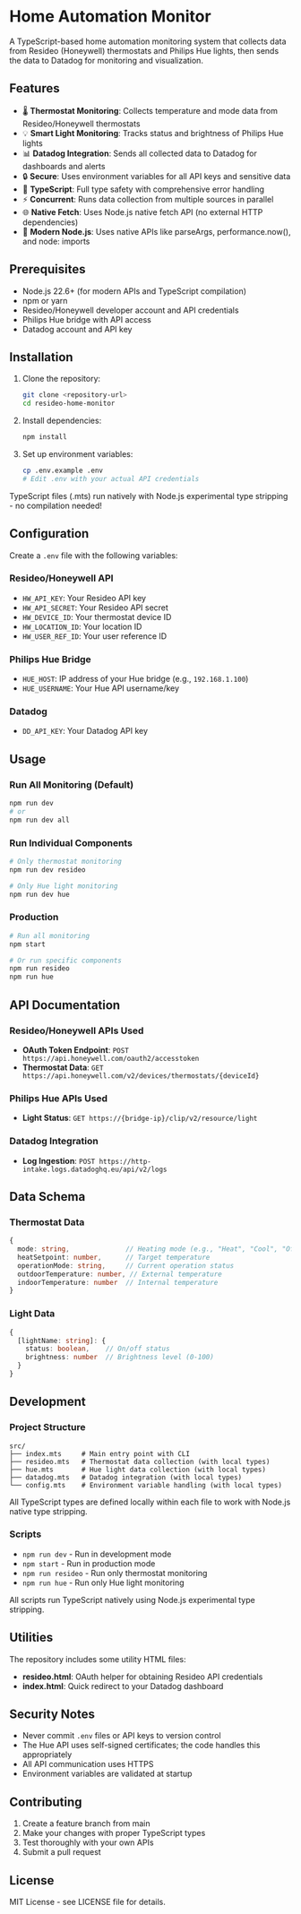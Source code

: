 # Home Automation Monitor

A TypeScript-based home automation monitoring system that collects data from Resideo (Honeywell) thermostats and Philips Hue lights, then sends the data to Datadog for monitoring and visualization.

## Features

- 🌡️ **Thermostat Monitoring**: Collects temperature and mode data from Resideo/Honeywell thermostats
- 💡 **Smart Light Monitoring**: Tracks status and brightness of Philips Hue lights  
- 📊 **Datadog Integration**: Sends all collected data to Datadog for dashboards and alerts
- 🔒 **Secure**: Uses environment variables for all API keys and sensitive data
- 🚀 **TypeScript**: Full type safety with comprehensive error handling
- ⚡ **Concurrent**: Runs data collection from multiple sources in parallel
- 🌐 **Native Fetch**: Uses Node.js native fetch API (no external HTTP dependencies)
- 🔧 **Modern Node.js**: Uses native APIs like parseArgs, performance.now(), and node: imports

## Prerequisites

- Node.js 22.6+ (for modern APIs and TypeScript compilation)
- npm or yarn
- Resideo/Honeywell developer account and API credentials
- Philips Hue bridge with API access
- Datadog account and API key

## Installation

1. Clone the repository:
   ```bash
   git clone <repository-url>
   cd resideo-home-monitor
   ```

2. Install dependencies:
   ```bash
   npm install
   ```

3. Set up environment variables:
   ```bash
   cp .env.example .env
   # Edit .env with your actual API credentials
   ```

TypeScript files (.mts) run natively with Node.js experimental type stripping - no compilation needed!

## Configuration

Create a `.env` file with the following variables:

### Resideo/Honeywell API
- `HW_API_KEY`: Your Resideo API key
- `HW_API_SECRET`: Your Resideo API secret
- `HW_DEVICE_ID`: Your thermostat device ID
- `HW_LOCATION_ID`: Your location ID
- `HW_USER_REF_ID`: Your user reference ID

### Philips Hue Bridge
- `HUE_HOST`: IP address of your Hue bridge (e.g., `192.168.1.100`)
- `HUE_USERNAME`: Your Hue API username/key

### Datadog
- `DD_API_KEY`: Your Datadog API key

## Usage

### Run All Monitoring (Default)
```bash
npm run dev
# or
npm run dev all
```

### Run Individual Components
```bash
# Only thermostat monitoring
npm run dev resideo

# Only Hue light monitoring  
npm run dev hue
```

### Production
```bash
# Run all monitoring
npm start

# Or run specific components
npm run resideo
npm run hue
```

## API Documentation

### Resideo/Honeywell APIs Used
- **OAuth Token Endpoint**: `POST https://api.honeywell.com/oauth2/accesstoken`
- **Thermostat Data**: `GET https://api.honeywell.com/v2/devices/thermostats/{deviceId}`

### Philips Hue APIs Used  
- **Light Status**: `GET https://{bridge-ip}/clip/v2/resource/light`

### Datadog Integration
- **Log Ingestion**: `POST https://http-intake.logs.datadoghq.eu/api/v2/logs`

## Data Schema

### Thermostat Data
```typescript
{
  mode: string,              // Heating mode (e.g., "Heat", "Cool", "Off")
  heatSetpoint: number,      // Target temperature
  operationMode: string,     // Current operation status
  outdoorTemperature: number, // External temperature
  indoorTemperature: number  // Internal temperature
}
```

### Light Data
```typescript
{
  [lightName: string]: {
    status: boolean,    // On/off status
    brightness: number  // Brightness level (0-100)
  }
}
```

## Development

### Project Structure
```
src/
├── index.mts     # Main entry point with CLI
├── resideo.mts   # Thermostat data collection (with local types)
├── hue.mts       # Hue light data collection (with local types)
├── datadog.mts   # Datadog integration (with local types)
└── config.mts    # Environment variable handling (with local types)
```

All TypeScript types are defined locally within each file to work with Node.js native type stripping.

### Scripts
- `npm run dev` - Run in development mode
- `npm start` - Run in production mode
- `npm run resideo` - Run only thermostat monitoring
- `npm run hue` - Run only Hue light monitoring

All scripts run TypeScript natively using Node.js experimental type stripping.

## Utilities

The repository includes some utility HTML files:

- **resideo.html**: OAuth helper for obtaining Resideo API credentials
- **index.html**: Quick redirect to your Datadog dashboard

## Security Notes

- Never commit `.env` files or API keys to version control
- The Hue API uses self-signed certificates; the code handles this appropriately
- All API communication uses HTTPS
- Environment variables are validated at startup

## Contributing

1. Create a feature branch from main
2. Make your changes with proper TypeScript types
3. Test thoroughly with your own APIs
4. Submit a pull request

## License

MIT License - see LICENSE file for details.